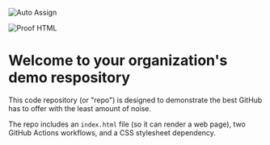 ![Auto Assign](https://github.com/WindsurfOrg/demo-repository/actions/workflows/auto-assign.yml/badge.svg)

![Proof HTML](https://github.com/WindsurfOrg/demo-repository/actions/workflows/proof-html.yml/badge.svg)

# Welcome to your organization's demo respository
This code repository (or "repo") is designed to demonstrate the best GitHub has to offer with the least amount of noise.

The repo includes an `index.html` file (so it can render a web page), two GitHub Actions workflows, and a CSS stylesheet dependency.
